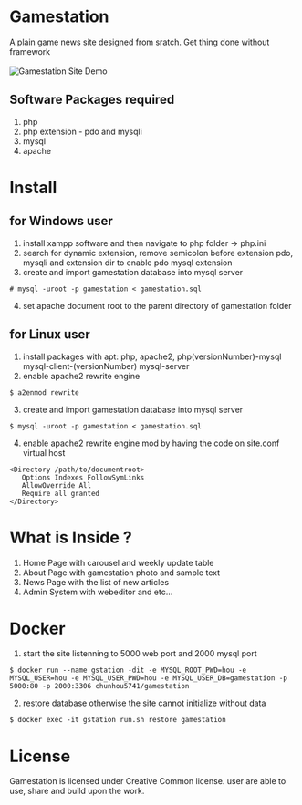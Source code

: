# Gamestation
A plain game news site designed from sratch. Get thing done without framework 
<br><br>
![Gamestation Site Demo](demo.gif)


## Software Packages required 
1. php
2. php extension - pdo and mysqli
2. mysql
3. apache

# Install
## for Windows user
1. install xampp software and then navigate to php folder -> php.ini
2. search for dynamic extension, remove semicolon before extension pdo, mysqli and extension dir to enable pdo mysql extension
3. create and import gamestation database into mysql server 
```
# mysql -uroot -p gamestation < gamestation.sql
```
4. set apache document root to the parent directory of gamestation folder

## for Linux user
1. install packages with apt: php, apache2, php(versionNumber)-mysql mysql-client-(versionNumber) mysql-server
2. enable apache2 rewrite engine 
```
$ a2enmod rewrite
```
3. create and import gamestation database into mysql server 
```
$ mysql -uroot -p gamestation < gamestation.sql
```
4. enable apache2 rewrite engine mod by having the code on site.conf virtual host
```
<Directory /path/to/documentroot>
   Options Indexes FollowSymLinks
   AllowOverride All
   Require all granted
</Directory>
```

# What is Inside ?
1. Home Page with carousel and weekly update table
2. About Page with gamestation photo and sample text
3. News Page with the list of new articles
4. Admin System with webeditor and etc...

# Docker
1. start the site listenning to 5000 web port and 2000 mysql port
```
$ docker run --name gstation -dit -e MYSQL_ROOT_PWD=hou -e MYSQL_USER=hou -e MYSQL_USER_PWD=hou -e MYSQL_USER_DB=gamestation -p 5000:80 -p 2000:3306 chunhou5741/gamestation 
```
2. restore database otherwise the site cannot initialize without data
```
$ docker exec -it gstation run.sh restore gamestation
```

# License
Gamestation is licensed under Creative Common license. user are able to use, share and build upon the work.
